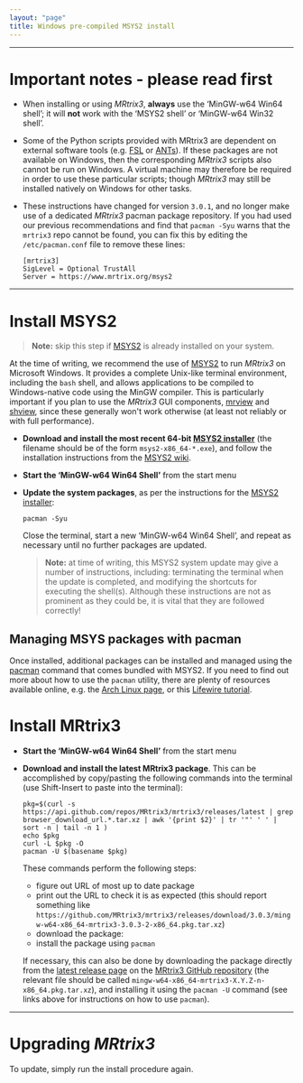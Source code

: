 ```yaml
---
layout: "page"
title: Windows pre-compiled MSYS2 install
---
```


---


Important notes - please read first
===================================


- When installing or using *MRtrix3*, **always** use the ‘MinGW-w64 Win64
  shell’; it will **not** work with the ‘MSYS2 shell’ or ‘MinGW-w64 Win32
  shell’.

- Some of the Python scripts provided with MRtrix3 are dependent on external
  software tools (e.g. [FSL](https://fsl.fmrib.ox.ac.uk/fsl/fslwiki) or
  [ANTs](http://stnava.github.io/ANTs/)). If these packages are not available
  on Windows, then the corresponding *MRtrix3* scripts also cannot be run on
  Windows.  A virtual machine may therefore be required in order to use these
  particular scripts; though *MRtrix3* may still be installed natively on
  Windows for other tasks.

- These instructions have changed for version `3.0.1`, and no longer make use
  of a dedicated *MRtrix3* pacman package repository. If you had used our
  previous recommendations and find that `pacman -Syu` warns that the `mrtrix3`
  repo cannot be found, you can fix this by editing the `/etc/pacman.conf` file
  to remove these lines:
  ```
  [mrtrix3]
  SigLevel = Optional TrustAll
  Server = https://www.mrtrix.org/msys2
  ```

---


Install MSYS2
=============

> **Note:** skip this step if [MSYS2](https://www.msys2.org/) is already installed on
> your system. 

At the time of writing, we recommend the use of [MSYS2](https://www.msys2.org/)
to run *MRtrix3* on Microsoft Windows. It provides a complete Unix-like
terminal environment, including the `bash` shell, and allows applications to be
compiled to Windows-native code using the MinGW compiler. This is particularly
important if you plan to use the *MRtrix3* GUI components,
[mrview](https://mrtrix.readthedocs.io/en/latest/reference/commands/mrview.html) 
and
[shview](https://mrtrix.readthedocs.io/en/latest/reference/commands/shview.html),
since these generally won't work otherwise (at least not reliably or with full
performance).

- **Download and install the most recent 64-bit
  [MSYS2 installer](https://www.msys2.org/)** (the filename should be of the
  form `msys2-x86_64-*.exe`), and follow the installation instructions from
  the [MSYS2 wiki](https://www.msys2.org/wiki/MSYS2-installation/).

- **Start the ‘MinGW-w64 Win64 Shell’** from the start menu

- **Update the system packages**, as per the instructions for the
  [MSYS2 installer](https://www.msys2.org/):
  ```
  pacman -Syu
  ```
  Close the terminal, start a new ‘MinGW-w64 Win64 Shell’, and repeat as
  necessary until no further packages are updated.

  > **Note:** at time of writing, this MSYS2 system update may give a number of
  > instructions, including: terminating the terminal when the update is
  > completed, and modifying the shortcuts for executing the shell(s). Although
  > these instructions are not as prominent as they could be, it is vital that
  > they are followed correctly!


Managing MSYS packages with pacman
----------------------------------

Once installed, additional packages can be installed and managed using the
[pacman](https://www.archlinux.org/pacman/pacman.8.html) command that comes
bundled with MSYS2.  If you need to find out more about how to use the `pacman`
utility, there are plenty of resources available online, e.g. the 
[Arch Linux page](https://wiki.archlinux.org/index.php/pacman), or this 
[Lifewire tutorial](https://www.lifewire.com/using-the-pacman-package-manager-4018823).



Install MRtrix3
===============

- **Start the ‘MinGW-w64 Win64 Shell’** from the start menu

- **Download and install the latest MRtrix3 package**.  This can be
  accomplished by copy/pasting the following commands
  into the terminal (use Shift-Insert to paste into the terminal):
  
  ```
  pkg=$(curl -s https://api.github.com/repos/MRtrix3/mrtrix3/releases/latest | grep browser_download_url.*.tar.xz | awk '{print $2}' | tr '"' ' ' | sort -n | tail -n 1 )
  echo $pkg
  curl -L $pkg -O
  pacman -U $(basename $pkg)
  ```
 
  These commands perform the following steps:
  - figure out URL of most up to date package
  - print out the URL to check it is as expected (this should report something like `https://github.com/MRtrix3/mrtrix3/releases/download/3.0.3/mingw-w64-x86_64-mrtrix3-3.0.3-2-x86_64.pkg.tar.xz`)
  - download the package:
  - install the package using `pacman`
    

  If necessary, this can also be done by downloading the package directly from 
  the [latest release page](https://github.com/MRtrix3/mrtrix3/releases/latest)
  on the [MRtrix3 GitHub repository](https://github.com/MRtrix3/mrtrix3) (the
  relevant file should be called `mingw-w64-x86_64-mrtrix3-X.Y.Z-n-x86_64.pkg.tar.xz`), and
  installing it using the `pacman -U` command (see links above for instructions
  on how to use `pacman`).

---

Upgrading *MRtrix3*
===================

To update, simply run the install procedure again.

